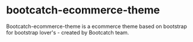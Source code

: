 # bootcatch-ecommerce-theme
Bootcatch-ecommerce-theme is a ecommerce theme based on bootstrap for bootstrap lover's - created by Bootcatch team.
